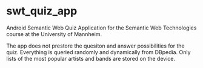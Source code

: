 # swt_quiz_app
Android Semantic Web Quiz Application for the Semantic Web Technologies course at the University of Mannheim.

The app does not prestore the quesiton and answer possibilities for the quiz. Everything is queried randomly and dynamically from DBpedia. Only lists of the most popular artists and bands are stored on the device.

